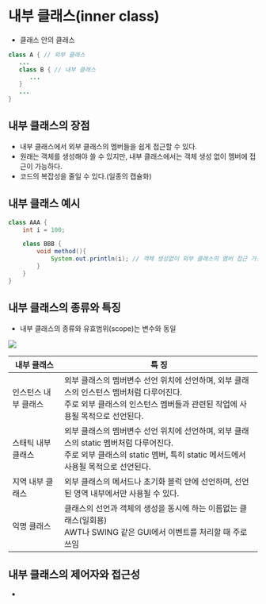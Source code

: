 # 내부 클래스(inner class)
- 클래스 안의 클래스
```java
class A { // 외부 클래스
   ...
   class B { // 내부 클래스
      ...
   }
   ...
}
```

## 내부 클래스의 장점
- 내부 클래스에서 외부 클래스의 멤버들을 쉽게 접근할 수 있다.
- 원래는 객체를 생성해야 쓸 수 있지만, 내부 클래스에서는 객체 생성 없이 멤버에 접근이 가능하다.
- 코드의 복잡성을 줄일 수 있다.(일종의 캡슐화)


## 내부 클래스 예시
```java
class AAA {
    int i = 100;

    class BBB {
        void method(){
            System.out.println(i); // 객체 생성없이 외부 클래스의 멤버 접근 가능
        }
    }
}
```

## 내부 클래스의 종류와 특징
- 내부 클래스의 종류와 유효범위(scope)는 변수와 동일

![](https://images.velog.io/images/nathan29849/post/f52c9675-2151-421f-9be2-2153778d0e3b/image.png)

|내부 클래스|특 징|
|--|--|
|인스턴스 내부 클래스|외부 클래스의 멤버변수 선언 위치에 선언하며, 외부 클래스의 인스턴스 멤버처럼 다루어진다. </br>주로 외부 클래스의 인스턴스 멤버들과 관련된 작업에 사용될 목적으로 선언된다.|
|스태틱 내부 클래스|외부 클래스의 멤버변수 선언 위치에 선언하며, 외부 클래스의 static 멤버처럼 다루어진다. </br>주로 외부 클래스의 static 멤버, 특히 static 메서드에서 사용될 목적으로 선언된다.|
|지역 내부 클래스|외부 클래스의 메서드나 초기화 블럭 안에 선언하며, 선언된 영역 내부에서만 사용될 수 있다.|
|익명 클래스|클래스의 선언과 객체의 생성을 동시에 하는 이름없는 클래스(일회용) </br>AWT나 SWING 같은 GUI에서 이벤트를 처리할 때 주로 쓰임|

## 내부 클래스의 제어자와 접근성
- 
   
